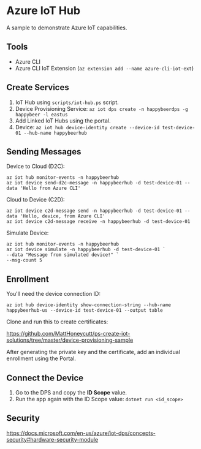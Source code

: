 # Azure IoT Hub

A sample to demonstrate Azure IoT capabilities.

## Tools

* Azure CLI
* Azure CLI IoT Extension (`az extension add --name azure-cli-iot-ext`)

## Create Services

1. IoT Hub using `scripts/iot-hub.ps` script.
2. Device Provisioning Service: `az iot dps create -n happybeerdps -g happybeer -l eastus`
2. Add Linked IoT Hubs using the portal.
3. Device: `az iot hub device-identity create --device-id test-device-01 --hub-name happybeerhub`

## Sending Messages

Device to Cloud (D2C):

```
az iot hub monitor-events -n happybeerhub
az iot device send-d2c-message -n happybeerhub -d test-device-01 --data 'Hello from Azure CLI'
```

Cloud to Device (C2D):

```
az iot device c2d-message send -n happybeerhub -d test-device-01 --data 'Hello, device, from Azure CLI'
az iot device c2d-message receive -n happybeerhub -d test-device-01
```

Simulate Device:

```
az iot hub monitor-events -n happybeerhub
az iot device simulate -n happybeerhub -d test-device-01 `
--data "Message from simulated device!" `
--msg-count 5
```

## Enrollment

You'll need the device connection ID:

`az iot hub device-identity show-connection-string --hub-name happybeerhub-us --device-id test-device-01 --output table`

Clone and run this to create certificates:

https://github.com/MattHoneycutt/ps-create-iot-solutions/tree/master/device-provisioning-sample

After generating the private key and the certificate, add an individual enrollment using the Portal.

## Connect the Device

1. Go to the DPS and copy the **ID Scope** value.
2. Run the app again with the ID Scope value: `dotnet run <id_scope>`

## Security

https://docs.microsoft.com/en-us/azure/iot-dps/concepts-security#hardware-security-module

